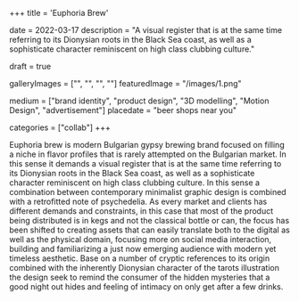 +++
title = 'Euphoria Brew'

date = 2022-03-17
description = "A visual register that is at the same time referring to its Dionysian roots in the Black Sea coast, as well as a sophisticate character reminiscent on high class clubbing culture."

draft = true

galleryImages = ["", "", "", ""]
featuredImage = "/images/1.png"


medium = ["brand identity", "product design", "3D modelling", "Motion Design", "advertisement"]
placedate = "beer shops near you"

categories = ["collab"]
+++

Euphoria brew is modern Bulgarian gypsy brewing brand focused on filling a niche in flavor profiles that is rarely attempted on the Bulgarian market. In this sense it demands a visual register that is at the same time referring to its Dionysian roots in the Black Sea coast, as well as a sophisticate character reminiscent on high class clubbing culture. In this sense a combination between contemporary minimalist graphic design is combined with a retrofitted note of psychedelia. As every market and clients has different demands and constraints, in this case that most of the product being distributed is in kegs and not the classical bottle or can, the focus has been shifted to creating assets that can easily translate both to the digital as well as the physical domain, focusing more on social media interaction, building and familiarizing a just now emerging audience with modern yet timeless aesthetic. Base on a number of cryptic references to its origin combined with the inherently Dionysian character of the tarots illustration the design seek to remind the consumer of the hidden mysteries that a good night out hides and feeling of intimacy on only get after a few drinks.